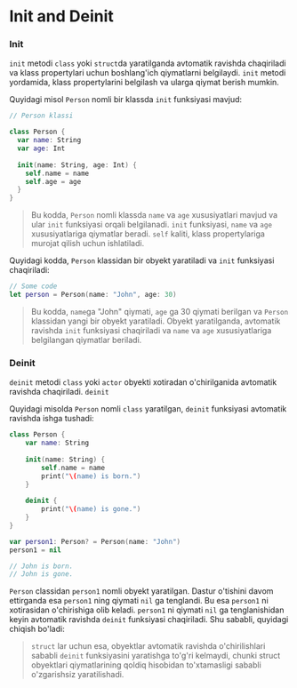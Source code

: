 # Init and Deinit

### Init

`init` metodi `class` yoki `struct`da yaratilganda avtomatik ravishda chaqiriladi va klass propertylari uchun boshlang'ich qiymatlarni belgilaydi. `init` metodi yordamida, klass propertylarini belgilash va ularga qiymat berish mumkin.

Quyidagi misol `Person` nomli bir klassda `init` funksiyasi mavjud:

```swift
// Person klassi

class Person {
  var name: String
  var age: Int
  
  init(name: String, age: Int) {
    self.name = name
    self.age = age
  }
}
```

> Bu kodda, `Person` nomli klassda `name` va `age` xususiyatlari mavjud va ular `init` funksiyasi orqali belgilanadi. `init` funksiyasi, `name` va `age` xususiyatlariga qiymatlar beradi. `self` kaliti, klass propertylariga murojat qilish uchun ishlatiladi.

Quyidagi kodda, `Person` klassidan bir obyekt yaratiladi va `init` funksiyasi chaqiriladi:

```swift
// Some code
let person = Person(name: "John", age: 30)

```

> Bu kodda, `name`ga "John" qiymati, `age` ga 30 qiymati berilgan va `Person` klassidan yangi bir obyekt yaratiladi. Obyekt yaratilganda, avtomatik ravishda `init` funksiyasi chaqiriladi va `name` va `age` xususiyatlariga belgilangan qiymatlar beriladi.

### Deinit

`deinit` metodi `class` yoki `actor` obyekti xotiradan o'chirilganida avtomatik ravishda chaqiriladi. `deinit`&#x20;

Quyidagi misolda `Person` nomli `class` yaratilgan, `deinit` funksiyasi avtomatik ravishda ishga tushadi:

```swift
class Person {
    var name: String
    
    init(name: String) {
        self.name = name
        print("\(name) is born.")
    }
    
    deinit {
        print("\(name) is gone.")
    }
}

var person1: Person? = Person(name: "John")
person1 = nil

// John is born.
// John is gone.
```

`Person` classidan `person1` nomli obyekt yaratilgan. Dastur o'tishini davom ettirganda esa `person1` ning qiymati `nil` ga tenglandi. Bu esa `person1` ni xotirasidan o'chirishiga olib keladi. `person1` ni qiymati `nil` ga tenglanishidan keyin avtomatik ravishda `deinit` funksiyasi chaqiriladi. Shu sababli, quyidagi chiqish bo'ladi:

> `struct` lar uchun esa, obyektlar avtomatik ravishda o'chirilishlari sababli `deinit` funksiyasini yaratishga to'g'ri kelmaydi, chunki struct obyektlari qiymatlarining qoldiq hisobidan to'xtamasligi sababli o'zgarishsiz yaratilishadi.

